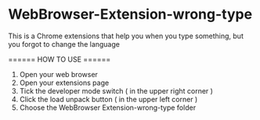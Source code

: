 # WebBrowser-Extension-wrong-type
This is a Chrome extensions that help you when you type something, but you forgot to change the language

====== HOW TO USE ======
1. Open your web browser
2. Open your extensions page
3. Tick the developer mode switch ( in the upper right corner )
4. Click the load unpack button ( in the upper left corner )
5. Choose the WebBrowser Extension-wrong-type folder
